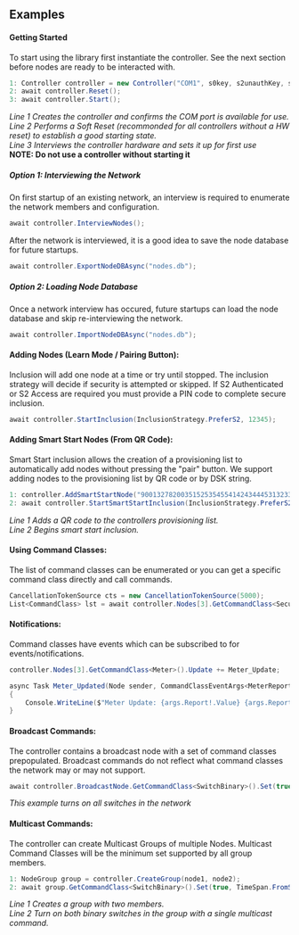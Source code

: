 ## Examples

#### Getting Started
To start using the library first instantiate the controller.  See the next section before nodes are ready to be interacted with.
```c#
1: Controller controller = new Controller("COM1", s0key, s2unauthKey, s2authKey, s2accessKey);
2: await controller.Reset();
3: await controller.Start();
```
_Line 1 Creates the controller and confirms the COM port is available for use._\
_Line 2 Performs a Soft Reset (recommonded for all controllers without a HW reset) to establish a good starting state._\
_Line 3 Interviews the controller hardware and sets it up for first use_\
**NOTE: Do not use a controller without starting it**

##### Option 1: Interviewing the Network
On first startup of an existing network, an interview is required to enumerate the network members and configuration.
```c#
await controller.InterviewNodes();
```

After the network is interviewed, it is a good idea to save the node database for future startups.
```c#
await controller.ExportNodeDBAsync("nodes.db");
```

##### Option 2: Loading Node Database
Once a network interview has occured, future startups can load the node database and skip re-interviewing the network.
```c#
await controller.ImportNodeDBAsync("nodes.db");
```

#### Adding Nodes (Learn Mode / Pairing Button):
Inclusion will add one node at a time or try until stopped.  The inclusion strategy will decide if security is attempted or skipped.  If S2 Authenticated or S2 Access are required you must provide a PIN code to complete secure inclusion.
```c#
await controller.StartInclusion(InclusionStrategy.PreferS2, 12345);
```

#### Adding Smart Start Nodes (From QR Code):
Smart Start inclusion allows the creation of a provisioning list to automatically add nodes without pressing the "pair" button. We support adding nodes to the provisioning list by QR code or by DSK string.
```c#
1: controller.AddSmartStartNode("900132782003515253545541424344453132333435212223242500100435301537022065520001000000300578");
2: await controller.StartSmartStartInclusion(InclusionStrategy.PreferS2);
```
_Line 1 Adds a QR code to the controllers provisioning list._\
_Line 2 Begins smart start inclusion._

#### Using Command Classes:
The list of command classes can be enumerated or you can get a specific command class directly and call commands.
```c#
CancellationTokenSource cts = new CancellationTokenSource(5000);
List<CommandClass> lst = await controller.Nodes[3].GetCommandClass<Security2>().GetSupportedCommands(cts.Token);
```

#### Notifications:
Command classes have events which can be subscribed to for events/notifications.
```c#
controller.Nodes[3].GetCommandClass<Meter>().Update += Meter_Update;

async Task Meter_Updated(Node sender, CommandClassEventArgs<MeterReport> args)
{
    Console.WriteLine($"Meter Update: {args.Report!.Value} {args.Report!.Unit}");
}
```

#### Broadcast Commands:
The controller contains a broadcast node with a set of command classes prepopulated. Broadcast commands do not reflect what command classes the network may or may not support.
```c#
await controller.BroadcastNode.GetCommandClass<SwitchBinary>().Set(true);
```
_This example turns on all switches in the network_

#### Multicast Commands:
The controller can create Multicast Groups of multiple Nodes. Multicast Command Classes will be the minimum set supported by all group members.
```c#
1: NodeGroup group = controller.CreateGroup(node1, node2);
2: await group.GetCommandClass<SwitchBinary>().Set(true, TimeSpan.FromSeconds(1));
```
_Line 1 Creates a group with two members._\
_Line 2 Turn on both binary switches in the group with a single multicast command._